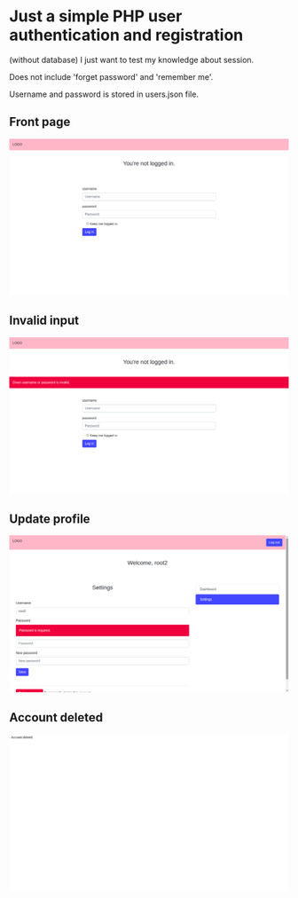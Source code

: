 # Just a simple PHP user authentication and registration
(without database) I just want to test my knowledge about session.

Does not include 'forget password' and 'remember me'.

Username and password is stored in users.json file.

## Front page
![front page](front-page.png "Front page")
## Invalid input
![invalid input](invalid-input.png "Invalid input")
## Update profile
![update profile](update-profile.png "Update profile")
## Account deleted
![delete account](delete-account.png "Delete account")